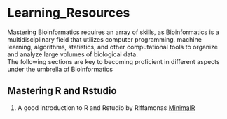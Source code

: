 # Learning_Resources  
Mastering Bioinformatics requires an array of skills, as Bioinformatics is a multidisciplinary field that utilizes computer programming, machine learning, algorithms,   statistics, and other computational tools to organize and analyze large volumes of biological data.  
The following sections are key to becoming proficient in different aspects under the umbrella of Bioinformatics  

## Mastering R and Rstudio  
1. A good introduction to R and Rstudio by Riffamonas [MinimalR](https://riffomonas.org/minimalR/)
